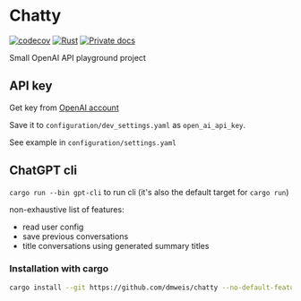 # Chatty

[![codecov](https://codecov.io/gh/dmweis/chatty/branch/main/graph/badge.svg)](https://codecov.io/gh/dmweis/chatty)
[![Rust](https://github.com/dmweis/chatty/workflows/Rust/badge.svg)](https://github.com/dmweis/chatty/actions)
[![Private docs](https://github.com/dmweis/chatty/workflows/Deploy%20Docs%20to%20GitHub%20Pages/badge.svg)](https://davidweis.dev/chatty/chatty/index.html)

Small OpenAI API playground project

## API key

Get key from [OpenAI account](https://platform.openai.com/account/api-keys)

Save it to `configuration/dev_settings.yaml` as `open_ai_api_key`.

See example in `configuration/settings.yaml`

## ChatGPT cli

`cargo run --bin gpt-cli` to run cli (it's also the default target for `cargo run`)

non-exhaustive list of features:

* read user config
* save previous conversations
* title conversations using generated summary titles

### Installation with cargo

```bash
cargo install --git https://github.com/dmweis/chatty --no-default-features --bin gpt-cli
```
